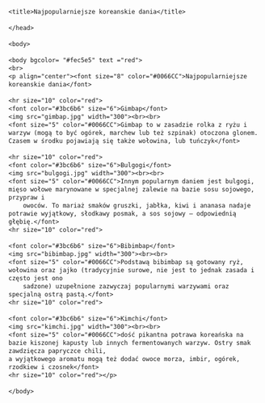 <html>
    <head>

    <title>Najpopularniejsze koreanskie dania</title>

    </head>

    <body>

    <body bgcolor= "#fec5e5" text ="red">
    <br>
    <p align="center"><font size="8" color="#0066CC">Najpopularniejsze koreanskie dania</font>
    
    <hr size="10" color="red">      
    <font color="#3bc6b6" size="6">Gimbap</font>
    <img src="gimbap.jpg" width="300"><br><br>
    <font size="5" color="#0066CC">Gimbap to w zasadzie rolka z ryżu i warzyw (mogą to być ogórek, marchew lub też szpinak) otoczona glonem. 
    Czasem w środku pojawiają się także wołowina, lub tuńczyk</font>

    <hr size="10" color="red">
    <font color="#3bc6b6" size="6">Bulgogi</font>
    <img src="bulgogi.jpg" width="300"><br><br>
    <font size="5" color="#0066CC">Innym popularnym daniem jest bulgogi, mięso wołowe marynowane w specjalnej zalewie na bazie sosu sojowego, przypraw i 
        owoców. To mariaż smaków gruszki, jabłka, kiwi i ananasa nadaje potrawie wyjątkowy, słodkawy posmak, a sos sojowy – odpowiednią głębię.</font>
    <hr size="10" color="red">

    <font color="#3bc6b6" size="6">Bibimbap</font>
    <img src="bibimbap.jpg" width="300"><br><br>
    <font size="5" color="#0066CC">Podstawą bibimbap są gotowany ryż, wołowina oraz jajko (tradycyjnie surowe, nie jest to jednak zasada i często jest ono 
        sadzone) uzupełnione zazwyczaj popularnymi warzywami oraz specjalną ostrą pastą.</font>
    <hr size="10" color="red">

    <font color="#3bc6b6" size="6">Kimchi</font>
    <img src="kimchi.jpg" width="300"><br><br>
    <font size="5" color="#0066CC">dość pikantna potrawa koreańska na bazie kiszonej kapusty lub innych fermentowanych warzyw. Ostry smak zawdzięcza papryczce chili, 
    a wyjątkowego aromatu mogą też dodać owoce morza, imbir, ogórek, rzodkiew i czosnek</font>
    <hr size="10" color="red"></p>

    </body>
</html>
